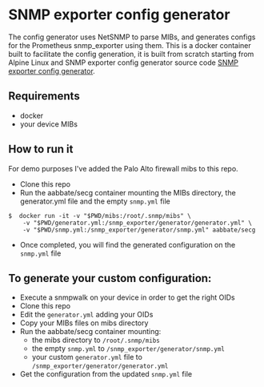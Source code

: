 #   SNMP exporter config generator
The config generator uses NetSNMP to parse MIBs, and generates configs for the Prometheus snmp_exporter using them.
This is a docker container built to facilitate the config generation, it is built from scratch starting from Alpine Linux and SNMP exporter config generator source code [SNMP exporter config generator](https://github.com/prometheus/snmp_exporter/tree/master/generator). 

## Requirements
- docker
- your device MIBs

## How to run it
For demo purposes I've added the Palo Alto firewall mibs to this repo.
- Clone this repo
- Run the aabbate/secg container mounting the MIBs directory, the generator.yml file and the empty `snmp.yml` file 
```
$  docker run -it -v "$PWD/mibs:/root/.snmp/mibs" \
	-v "$PWD/generator.yml:/snmp_exporter/generator/generator.yml" \
	-v "$PWD/snmp.yml:/snmp_exporter/generator/snmp.yml" aabbate/secg
```
- Once completed, you will find the generated configuration on the `snmp.yml` file 

## To generate your custom configuration:
- Execute a snmpwalk on your device in order to get the right OIDs
- Clone this repo
- Edit the `generator.yml` adding your OIDs
- Copy your MIBs files on mibs directory
- Run the aabbate/secg container mounting:
    * the mibs directory to `/root/.snmp/mibs`
    * the empty `snmp.yml` to `/snmp_exporter/generator/snmp.yml`
    * your custom `generator.yml` file to `/snmp_exporter/generator/generator.yml`
- Get the configuration from the updated `snmp.yml` file

